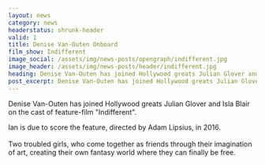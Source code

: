```yaml
---
layout: news
category: news
headerstatus: shrunk-header
valid: 1
title: Denise Van-Outen Onboard
film_show: Indifferent
image_social: /assets/img/news-posts/opengraph/indifferent.jpg
image_header: /assets/img/news-posts/header/indifferent.jpg
heading: Denise Van-Outen has joined Hollywood greats Julian Glover and Isla Blair on the cast of feature-film Indifferent.
post_excerpt: Denise Van-Outen has joined Hollywood greats Julian Glover and Isla Blair on the cast of feature-film "Indifferent".
---
```


Denise Van-Outen has joined Hollywood greats Julian Glover and Isla Blair on the cast of feature-film "Indifferent".

Ian is due to score the feature, directed by Adam Lipsius, in 2016.
<br/><br/>
Two troubled girls, who come together as friends through their imagination of art, creating their own fantasy world where they can finally be free.